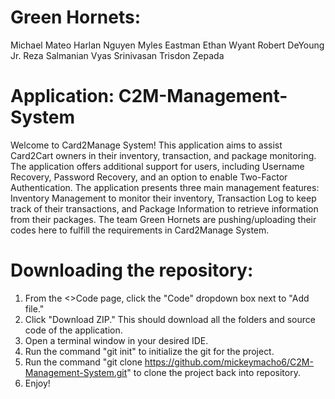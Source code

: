 # Green Hornets:
Michael Mateo
Harlan Nguyen
Myles Eastman
Ethan Wyant
Robert DeYoung Jr.
Reza Salmanian
Vyas Srinivasan
Trisdon Zepada

# Application: C2M-Management-System
Welcome to Card2Manage System! This application aims to assist Card2Cart owners in their inventory, transaction, and package monitoring. The application offers additional
support for users, including Username Recovery, Password Recovery, and an option to enable Two-Factor Authentication. The application presents three main management
features: Inventory Management to monitor their inventory, Transaction Log to keep track of their transactions, and Package Information to retrieve information from
their packages. The team Green Hornets are pushing/uploading their codes here to fulfill the requirements in Card2Manage System.

# Downloading the repository:

1. From the <>Code page, click the "Code" dropdown box next to "Add file." 
2. Click "Download ZIP." This should download all the folders and source code of the application.
3. Open a terminal window in your desired IDE.
4. Run the command "git init" to initialize the git for the project.
5. Run the command "git clone https://github.com/mickeymacho6/C2M-Management-System.git" to clone the project back into repository.
6. Enjoy!


